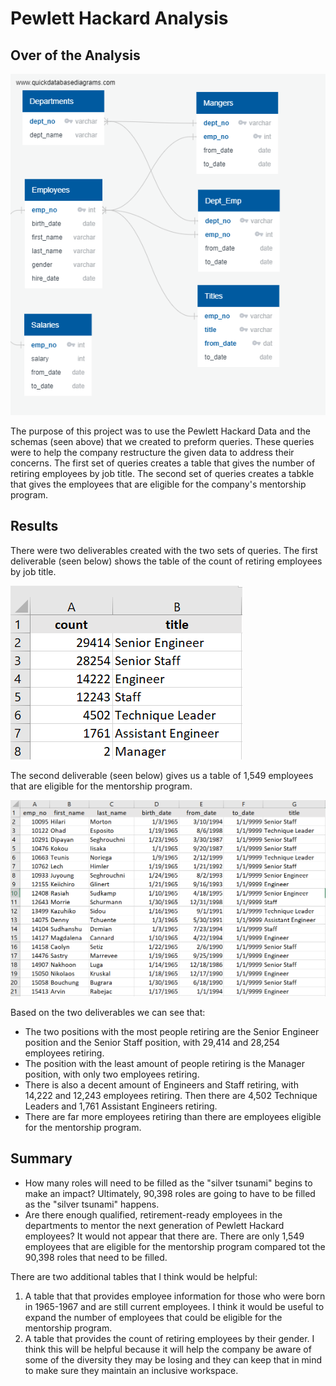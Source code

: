 # Pewlett Hackard Analysis

## Over of the Analysis
![Schemas](https://github.com/naomishields/Pewlett-Hackard-Analysis/blob/main/EmployeeDB.png)

The purpose of this project was to use the Pewlett Hackard Data and the schemas (seen above) that we created to preform queries. These queries were to help the company restructure the given data to address their concerns. The first set of queries creates a table that gives the number of retiring employees by job title. The second set of queries creates a tabkle that gives the employees that are eligible for the company's mentorship program. 

## Results
There were two deliverables created with the two sets of queries. The first deliverable (seen below) shows the table of the count of retiring employees by job title.

![Retiring Employees](https://github.com/naomishields/Pewlett-Hackard-Analysis/blob/main/Resources/retiring_titles.png)

The second deliverable (seen below) gives us a table of 1,549 employees that are eligible for the mentorship program.

![Mentorship Eligible](https://github.com/naomishields/Pewlett-Hackard-Analysis/blob/main/Resources/mentorship_eligibility.png)

Based on the two deliverables we can see that:
* The two positions with the most people retiring are the Senior Engineer position and the Senior Staff position, with 29,414 and 28,254 employees retiring.
* The position with the least amount of people retiring is the Manager position, with only two employees retiring.
* There is also a decent amount of Engineers and Staff retiring, with 14,222 and 12,243 employees retiring. Then there are 4,502 Technique Leaders and 1,761 Assistant Engineers retiring.
* There are far more employees retiring than there are employees eligible for the mentorship program.

## Summary 
* How many roles will need to be filled as the "silver tsunami" begins to make an impact?
  Ultimately, 90,398 roles are going to have to be filled as the "silver tsunami" happens. 
 * Are there enough qualified, retirement-ready employees in the departments to mentor the next generation of Pewlett Hackard employees?
  It would not appear that there are. There are only 1,549 employees that are eligible for the mentorship program compared tot the 90,398 roles that need to be filled. 
  
There are two additional tables that I think would be helpful:
1. A table that that provides employee information for those who were born in 1965-1967 and are still current employees. I think it would be useful to expand the number of employees that could be eligible for the mentorship program. 
2. A table that provides the count of retiring employees by their gender. I think this will be helpful because it will help the company be aware of some of the diversity they may be losing and they can keep that in mind to make sure they maintain an inclusive workspace.




